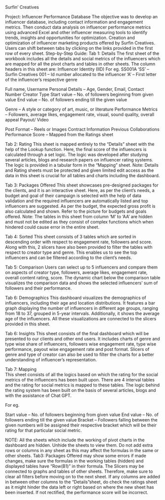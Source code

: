 Surfin’ Creatives

Project: Influencer Performance Database
The objective was to develop an influencer database, including contact information and engagement metrics. Then conduct data analysis on influencer performance metrics using advanced Excel and other influencer measuring tools to identify trends, insights and opportunities for optimization. Creation and optimization of influencer marketing products offered by Surfin Creatives. 
Users can shift between tabs by clicking on the links provided in the first row of every sheet. 
Step-by-Step Guide:
Tab 1: Details 
The first sheet of the workbook includes all the details and social metrics of the influencers which are mapped for all the pivot charts and tables in other sheets. The column headers in this sheet are:
Influencer Identity (IID)
For eg. SS001A
‘SS’ – Surfin Creatives
001 – Id number allocated to the influencer
‘A’ – First letter of the influencer’s respective genre

Full name, Username
Personal Details – Age, Gender, Email, Contact Number
Creator Type 
Start value – No. of followers beginning from given value
End value – No. of followers ending till the given value

Genre – A style or category of art, music, or literature
Performance Metrics – Followers, average likes, engagement rate, visual, sound quality, overall appeal
Payout/ Video





Post Format – Reels or Images
Contract Information
Previous Collaborations
Performance Score – Mapped from the Ratings sheet


Tab 2: Rating
This sheet is mapped entirely to the “Details” sheet with the help of the Lookup function. Here, the final score of the influencers is calculated through a set logic. The logic was developed after studying several articles, blogs and research papers on influencer rating systems. The logic is provided in a tabular form in the “Mapping” sheet.
Note: Details and Rating sheets must be protected and given limited edit access as the data in this sheet is crucial for all tables and charts including the dashboard.


Tab 3: Packages Offered
This sheet showcases pre-designed packages for the clients, and it is an interactive sheet. Here, as per the client’s needs, a budget and goal of their campaign is selected with the help of data validation and the required influencers are automatically listed and top influencers are suggested. As per the budget, the expected gross profit is also calculated and shown. Refer to the picture for budgets and goals offered.
Note: The tables in this sheet from column ‘M’ to ‘AA’ are hidden and must not be edited as they consist of complex functions which when hindered could cause error in the entire sheet.



Tab 4: Sorted 
This sheet consists of 3 tables which are sorted in descending order with respect to engagement rate, followers and score. Along with this, 2 slicers have also been provided to filter the tables with respect to creator type and genre. This enables us to see the top influencers and can be filtered according to the client’s needs. 


Tab 5: Comparison
Users can select up to 5 influencers and compare them on aspects of creator type, followers, average likes, engagement rate, overall content rating, score. The dynamic chart below the comparison table visualizes the comparison data and shows the selected influencers’ sum of followers and their performance.


Tab 6: Demographics
This dashboard visualizes the demographics of influencers, including their age and location distributions. It features a bar graph displaying the number of influencers in different age groups, ranging from 18 to 37, grouped in 5-year intervals. Additionally, it shows the average age of the influencers. All these visualizations are connected to the slicers provided in this sheet.


Tab 6: Insights
This sheet consists of the final dashboard which will be presented to our clients and other end users. It includes charts of genre and type wise share of influencers, followers wise engagement rate, type wise performance, payout wise engagement rate and post format. Slicers of genre and type of creator can also be used to filter the charts for a better understanding of influencer’s representation.


Tab 7: Mapping           
This sheet consists of all the logics based on which the rating for the social metrics of the influencers has been built upon. There are 4 interval tables and the rating for social metrics is mapped to these tables. The logic behind the rating system has been built on the basis of several articles, blogs and with the assistance of Chat GPT.



For eg.
                                    
Start value – No. of followers beginning from given value
End value – No. of followers ending till the given value
Bracket – Followers falling between the given numbers will be assigned their respective bracket which will be their rating for that particular social metric.


















NOTE: 
All the sheets which include the working of pivot charts in the dashboard are hidden. Unhide the sheets to view them. 
Do not add extra rows or columns in any sheet as this may affect the formulas in the same or other sheets.
Tab3: Packages Offered may show some errors if made changes, make sure the formulas in the working tables (hidden) and displayed tables have “Row(B1)” in their formula.
The Slicers may be connected to graphs and tables of other sheets. Therefore, make sure to clear all filters before moving on to the next sheet. 
If any columns are added in between other columns to the “Details”sheet, do check the ratings sheet as it might hinder the data left or right based on where the new sheet has been inserted. If not rectified, the performance score will be incorrect.

